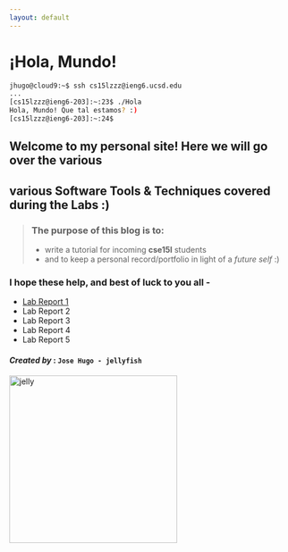 ```yaml
---
layout: default
---
```


# **¡Hola, Mundo!**    
```bash
jhugo@cloud9:~$ ssh cs15lzzz@ieng6.ucsd.edu
...
[cs15lzzz@ieng6-203]:~:23$ ./Hola
Hola, Mundo! Que tal estamos? :)
[cs15lzzz@ieng6-203]:~:24$
```


## Welcome to my personal site! Here we will go over the various <br>
## various **Software Tools & Techniques** covered during the Labs :)

> ### The purpose of this blog is to:  
> * write a tutorial for incoming **cse15l** students
> * and to keep a personal record/portfolio in light of a *future self* :)

### I hope these help, and best of luck to you all -

* [Lab Report 1](lab-report-1-week-2.html)
* Lab Report 2
* Lab Report 3
* Lab Report 4
* Lab Report 5
<!-- * [Lab Report 1](https://jhugomagana.github.io/cse15l-lab-reports/lab-report-1-week-2.html) e.g. absolute path link -->

#### *Created by* : `Jose Hugo - jellyfish`
<!-- > ![Image](https://cdn.vox-cdn.com/thumbor/itq6pDCz1YU_jpjTVLhVwxnqBjU=/46x0:552x337/1400x1400/filters:focal(46x0:552x337):format(gif)/cdn.vox-cdn.com/uploads/chorus_image/image/49497833/jelly.0.0.gif) e.g. in Markdown -->
<!-- include image and resize -->
<img src="https://cdn.vox-cdn.com/thumbor/itq6pDCz1YU_jpjTVLhVwxnqBjU=/46x0:552x337/1400x1400/filters:focal(46x0:552x337):format(gif)/cdn.vox-cdn.com/uploads/chorus_image/image/49497833/jelly.0.0.gif" alt="jelly" width="300"/>
